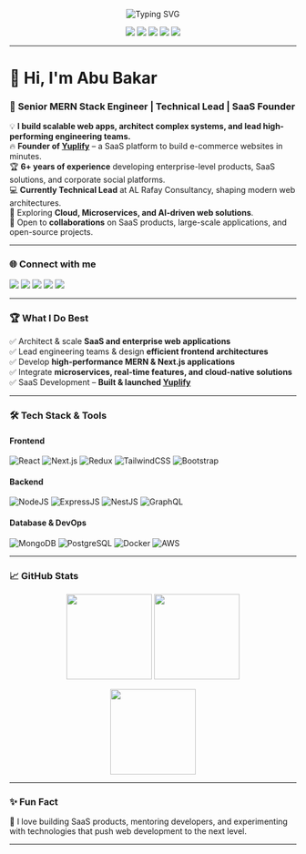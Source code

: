 <!-- Banner -->
<p align="center">
  <img src="https://readme-typing-svg.herokuapp.com?font=Fira+Code&size=28&duration=3000&pause=800&color=F7005E&center=true&vCenter=true&width=700&lines=Senior+MERN+Stack+Engineer;Technical+Team+Lead;SaaS+Founder+%7C+Yuplify;Building+Scalable+Web+%26+SaaS+Products" alt="Typing SVG" />
</p>

<!-- Badges -->
<p align="center">
  <img src="https://img.shields.io/badge/Code-MERN%20Stack-blue?style=for-the-badge&logo=javascript" />
  <img src="https://img.shields.io/badge/Focus-SaaS%20%26%20Enterprise%20Apps-orange?style=for-the-badge&logo=vercel" />
  <img src="https://img.shields.io/badge/Tech%20Lead-ARC-green?style=for-the-badge&logo=microsoft" />
  <img src="https://img.shields.io/badge/Founder-Yuplify-ff69b4?style=for-the-badge&logo=shopify" />
  <img src="https://komarev.com/ghpvc/?username=aqibmemon01&label=Profile%20Views&color=blueviolet&style=for-the-badge" />
</p>

---

# 👋 Hi, I'm **Abu Bakar**

### 🚀 **Senior MERN Stack Engineer | Technical Lead | SaaS Founder**

💡 **I build scalable web apps, architect complex systems, and lead high-performing engineering teams.**  
🔥 **Founder of [Yuplify](https://yuplify.com)** – a SaaS platform to build e-commerce websites in minutes.  
🏆 **6+ years of experience** developing enterprise-level products, SaaS solutions, and corporate social platforms.  
💻 **Currently Technical Lead** at AL Rafay Consultancy, shaping modern web architectures.  
🌱 Exploring **Cloud, Microservices, and AI-driven web solutions**.  
👯 Open to **collaborations** on SaaS products, large-scale applications, and open-source projects.

---

### 🌐 **Connect with me**

<p>
<a href="https://topmate.io/abu_bakar_memon/"><img src="https://img.shields.io/badge/Book Meeting-Abubakar%20Memon-blue?style=for-the-badge&logo=meeting" /></a>
<a href="https://www.linkedin.com/in/abubakarmemon/"><img src="https://img.shields.io/badge/LinkedIn-Abubakar%20Memon-blue?style=for-the-badge&logo=linkedin" /></a>
<a href="https://medium.com/@abubakarmemon/"><img src="https://img.shields.io/badge/Medium-Abubakar%20Memon-blue?style=for-the-badge&logo=Medium" /></a>
<a href="https://www.instagram.com/imabubakarmemon/"><img src="https://img.shields.io/badge/Instagram-imabubakarmemon-E4405F?style=for-the-badge&logo=instagram&logoColor=white" /></a>
<a href="https://twitter.com/aqibmemon"><img src="https://img.shields.io/badge/Twitter-%40aqibmemon-1DA1F2?style=for-the-badge&logo=twitter" /></a>
</p>

---

### 🏆 **What I Do Best**

✅ Architect & scale **SaaS and enterprise web applications**  
✅ Lead engineering teams & design **efficient frontend architectures**  
✅ Develop **high-performance MERN & Next.js applications**  
✅ Integrate **microservices, real-time features, and cloud-native solutions**  
✅ SaaS Development – **Built & launched [Yuplify](https://yuplify.com)**  

---

### 🛠 **Tech Stack & Tools**

#### **Frontend**
![React](https://img.shields.io/badge/React-20232A?style=for-the-badge&logo=react&logoColor=61DAFB)
![Next.js](https://img.shields.io/badge/Next-black?style=for-the-badge&logo=next.js&logoColor=white)
![Redux](https://img.shields.io/badge/Redux-593D88?style=for-the-badge&logo=redux&logoColor=white)
![TailwindCSS](https://img.shields.io/badge/Tailwind_CSS-38B2AC?style=for-the-badge&logo=tailwind-css&logoColor=white)
![Bootstrap](https://img.shields.io/badge/Bootstrap-563D7C?style=for-the-badge&logo=bootstrap&logoColor=white)

#### **Backend**
![NodeJS](https://img.shields.io/badge/Node.js-43853D?style=for-the-badge&logo=node.js&logoColor=white)
![ExpressJS](https://img.shields.io/badge/Express.js-404D59?style=for-the-badge)
![NestJS](https://img.shields.io/badge/NestJS-E0234E?style=for-the-badge&logo=nestjs&logoColor=white)
![GraphQL](https://img.shields.io/badge/GraphQL-E10098?style=for-the-badge&logo=graphql&logoColor=white)

#### **Database & DevOps**
![MongoDB](https://img.shields.io/badge/MongoDB-4EA94B?style=for-the-badge&logo=mongodb&logoColor=white)
![PostgreSQL](https://img.shields.io/badge/PostgreSQL-316192?style=for-the-badge&logo=postgresql&logoColor=white)
![Docker](https://img.shields.io/badge/Docker-2496ED?style=for-the-badge&logo=docker&logoColor=white)
![AWS](https://img.shields.io/badge/AWS-FF9900?style=for-the-badge&logo=amazon-aws&logoColor=white)

---

### 📈 **GitHub Stats**

<p align="center">
  <img src="https://github-readme-stats.vercel.app/api?username=aqibmemon01&show_icons=true&theme=radical" height="150"/>
  <img src="https://github-readme-stats.vercel.app/api/top-langs/?username=aqibmemon01&layout=compact&theme=radical" height="150"/>
</p>

<p align="center">
  <img src="https://github-readme-streak-stats.herokuapp.com?user=aqibmemon01&theme=radical&date_format=M%20j%5B%2C%20Y%5D" height="150"/>
</p>

---

### ✨ **Fun Fact**

💙 I love building SaaS products, mentoring developers, and experimenting with technologies that push web development to the next level.

---
